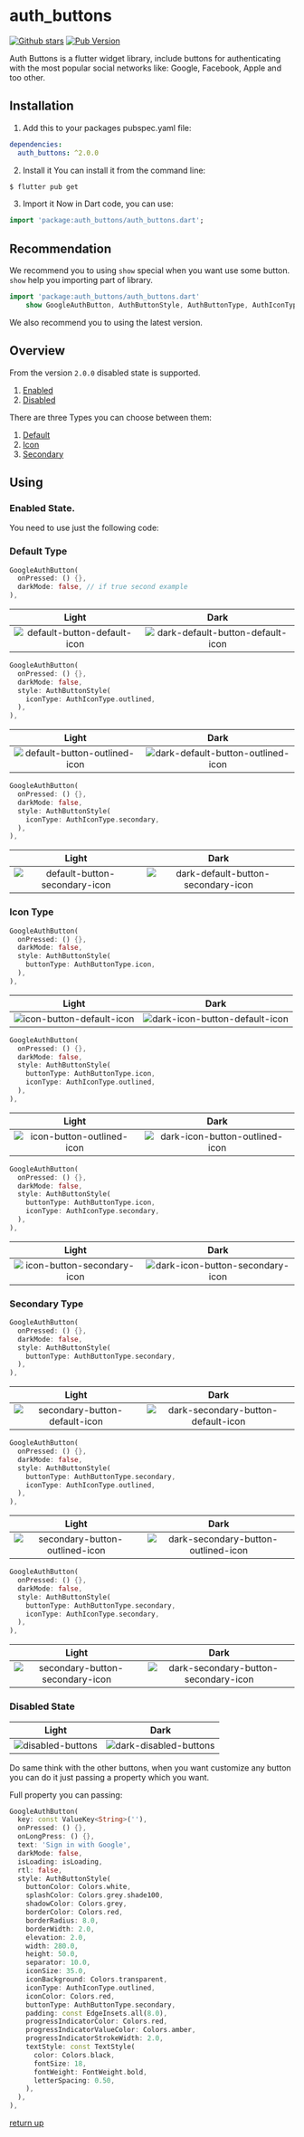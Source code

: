 # auth_buttons
[![Github stars](https://img.shields.io/github/stars/elbeicktalat/flutter_auth_buttons?logo=github)](https://github.com/elbeicktalat/flutter_auth_buttons)
[![Pub Version](https://img.shields.io/pub/v/auth_buttons?color=blue&logo=dart)](https://pub.dev/packages/auth_buttons)

Auth Buttons is a flutter widget library, include buttons for authenticating with the most popular 
social networks like: Google, Facebook, Apple and too other.

## Installation
1) Add this to your packages pubspec.yaml file:
```yaml
dependencies:
  auth_buttons: ^2.0.0
```
2) Install it 
You can install it from the command line:
```bash
$ flutter pub get
```
3) Import it 
Now in Dart code, you can use:
```dart
import 'package:auth_buttons/auth_buttons.dart';
```

## Recommendation

We recommend you to using `show` special when you want use some button.
`show` help you importing part of library.

```dart
import 'package:auth_buttons/auth_buttons.dart'
    show GoogleAuthButton, AuthButtonStyle, AuthButtonType, AuthIconType;
```
We also recommend you to using the latest version.

## Overview

From the version `2.0.0` disabled state is supported.
1. [Enabled](#enabled-state)
1. [Disabled](#disabled-state)

There are three Types you can choose between them:

1. [Default](#default-type)
1. [Icon](#icon-type)
1. [Secondary](#secondary-type)
  
## Using

### Enabled State.

You need to use just the following code: 

### Default Type

```dart
GoogleAuthButton(
  onPressed: () {},
  darkMode: false, // if true second example
),
```
Light             |  Dark
:-------------------------:|:-------------------------:
![default-button-default-icon](https://raw.githubusercontent.com/elbeicktalat/flutter_auth_buttons/main/doc/readme_assets/default-button-default-icon.png)  |  ![dark-default-button-default-icon](https://raw.githubusercontent.com/elbeicktalat/flutter_auth_buttons/main/doc/readme_assets/dark-default-button-default-icon.png)

```dart
GoogleAuthButton(
  onPressed: () {},
  darkMode: false,
  style: AuthButtonStyle(
    iconType: AuthIconType.outlined,
  ),
),
```

Light             |  Dark
:-------------------------:|:-------------------------:
![default-button-outlined-icon](https://raw.githubusercontent.com/elbeicktalat/flutter_auth_buttons/main/doc/readme_assets/default-button-outlined-icon.png)  |  ![dark-default-button-outlined-icon](https://raw.githubusercontent.com/elbeicktalat/flutter_auth_buttons/main/doc/readme_assets/dark-default-button-outlined-icon.png)


```dart
GoogleAuthButton(
  onPressed: () {},
  darkMode: false,
  style: AuthButtonStyle(
    iconType: AuthIconType.secondary,
  ),
),
```

Light             |  Dark
:-------------------------:|:-------------------------:
![default-button-secondary-icon](https://raw.githubusercontent.com/elbeicktalat/flutter_auth_buttons/main/doc/readme_assets/default-button-secondary-icon.png)  |  ![dark-default-button-secondary-icon](https://raw.githubusercontent.com/elbeicktalat/flutter_auth_buttons/main/doc/readme_assets/dark-default-button-secondary-icon.png)


### Icon Type

```dart
GoogleAuthButton(
  onPressed: () {},
  darkMode: false,
  style: AuthButtonStyle(
    buttonType: AuthButtonType.icon,
  ),
),
```

Light             |  Dark
:-------------------------:|:-------------------------:
![icon-button-default-icon](https://raw.githubusercontent.com/elbeicktalat/flutter_auth_buttons/main/doc/readme_assets/icon-button-default-icon.png)  |  ![dark-icon-button-default-icon](https://raw.githubusercontent.com/elbeicktalat/flutter_auth_buttons/main/doc/readme_assets/dark-icon-button-default-icon.png)


```dart
GoogleAuthButton(
  onPressed: () {},
  darkMode: false,
  style: AuthButtonStyle(
    buttonType: AuthButtonType.icon,
    iconType: AuthIconType.outlined,
  ),
),
```

Light             |  Dark
:-------------------------:|:-------------------------:
![icon-button-outlined-icon](https://raw.githubusercontent.com/elbeicktalat/flutter_auth_buttons/main/doc/readme_assets/icon-button-outlined-icon.png)  |  ![dark-icon-button-outlined-icon](https://raw.githubusercontent.com/elbeicktalat/flutter_auth_buttons/main/doc/readme_assets/dark-icon-button-outlined-icon.png)


```dart
GoogleAuthButton(
  onPressed: () {},
  darkMode: false,
  style: AuthButtonStyle(
    buttonType: AuthButtonType.icon,
    iconType: AuthIconType.secondary,
  ),
),
```

Light             |  Dark
:-------------------------:|:-------------------------:
![icon-button-secondary-icon](https://raw.githubusercontent.com/elbeicktalat/flutter_auth_buttons/main/doc/readme_assets/icon-button-secondary-icon.png)  |  ![dark-icon-button-secondary-icon](https://raw.githubusercontent.com/elbeicktalat/flutter_auth_buttons/main/doc/readme_assets/dark-icon-button-secondary-icon.png)

### Secondary Type

```dart
GoogleAuthButton(
  onPressed: () {},
  darkMode: false,
  style: AuthButtonStyle(
    buttonType: AuthButtonType.secondary,
  ),
),
```

Light             |  Dark
:-------------------------:|:-------------------------:
![secondary-button-default-icon](https://raw.githubusercontent.com/elbeicktalat/flutter_auth_buttons/main/doc/readme_assets/secondary-button-default-icon.png)  |  ![dark-secondary-button-default-icon](https://raw.githubusercontent.com/elbeicktalat/flutter_auth_buttons/main/doc/readme_assets/dark-secondary-button-default-icon.png)

```dart
GoogleAuthButton(
  onPressed: () {},
  darkMode: false,
  style: AuthButtonStyle(
    buttonType: AuthButtonType.secondary,
    iconType: AuthIconType.outlined,
  ),
),
```

Light             |  Dark
:-------------------------:|:-------------------------:
![secondary-button-outlined-icon](https://raw.githubusercontent.com/elbeicktalat/flutter_auth_buttons/main/doc/readme_assets/secondary-button-outlined-icon.png)  |  ![dark-secondary-button-outlined-icon](https://raw.githubusercontent.com/elbeicktalat/flutter_auth_buttons/main/doc/readme_assets/dark-secondary-button-outlined-icon.png)

```dart
GoogleAuthButton(
  onPressed: () {},
  darkMode: false,
  style: AuthButtonStyle(
    buttonType: AuthButtonType.secondary,
    iconType: AuthIconType.secondary,
  ),
),
```

Light             |  Dark
:-------------------------:|:-------------------------:
![secondary-button-secondary-icon](https://raw.githubusercontent.com/elbeicktalat/flutter_auth_buttons/main/doc/readme_assets/secondary-button-secondary-icon.png)  |  ![dark-secondary-button-secondary-icon](https://raw.githubusercontent.com/elbeicktalat/flutter_auth_buttons/main/doc/readme_assets/dark-secondary-button-secondary-icon.png)

### Disabled State

Light             |  Dark
:-------------------------:|:-------------------------:
![disabled-buttons](https://raw.githubusercontent.com/elbeicktalat/flutter_auth_buttons/main/doc/readme_assets/disabled-buttons.png)  |  ![dark-disabled-buttons](https://raw.githubusercontent.com/elbeicktalat/flutter_auth_buttons/main/doc/readme_assets/dark-disabled-buttons.png)

Do same think with the other buttons, when you want customize any button 
you can do it just passing a property which you want.

Full property you can passing:

```dart
GoogleAuthButton(
  key: const ValueKey<String>(''),
  onPressed: () {},
  onLongPress: () {},
  text: 'Sign in with Google',
  darkMode: false,
  isLoading: isLoading,
  rtl: false,
  style: AuthButtonStyle(
    buttonColor: Colors.white,
    splashColor: Colors.grey.shade100,
    shadowColor: Colors.grey,
    borderColor: Colors.red,
    borderRadius: 8.0,
    borderWidth: 2.0,
    elevation: 2.0,
    width: 280.0,
    height: 50.0,
    separator: 10.0,
    iconSize: 35.0,
    iconBackground: Colors.transparent,
    iconType: AuthIconType.outlined,
    iconColor: Colors.red,
    buttonType: AuthButtonType.secondary,
    padding: const EdgeInsets.all(8.0),
    progressIndicatorColor: Colors.red,
    progressIndicatorValueColor: Colors.amber,
    progressIndicatorStrokeWidth: 2.0,
    textStyle: const TextStyle(
      color: Colors.black,
      fontSize: 18,
      fontWeight: FontWeight.bold,
      letterSpacing: 0.50,
    ),
  ),
),
```

[return up](#auth_buttons)
